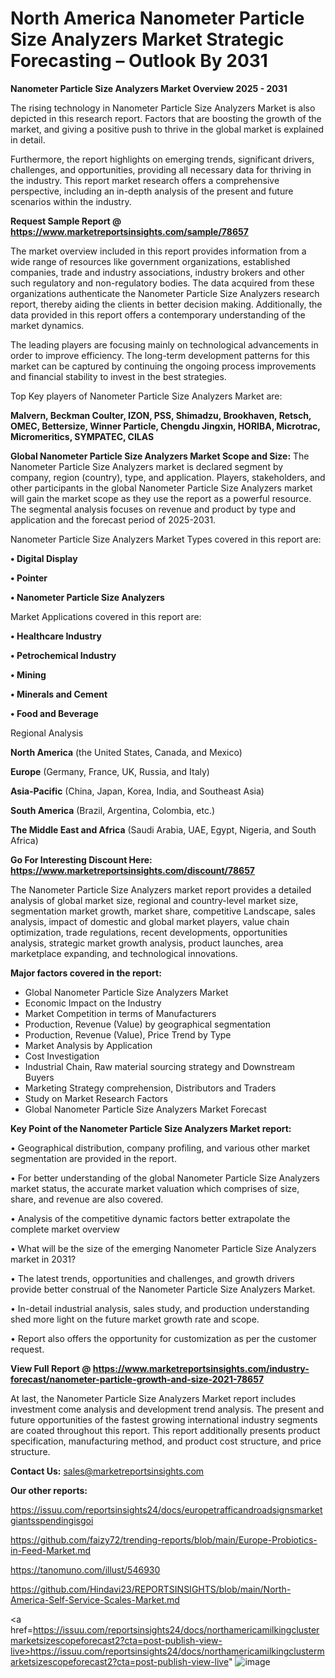 # North America Nanometer Particle Size Analyzers Market Strategic Forecasting – Outlook By 2031

<Strong> Nanometer Particle Size Analyzers Market Overview 2025 - 2031</strong>

The rising technology in Nanometer Particle Size Analyzers Market is also depicted in this research report. Factors that are boosting the growth of the market, and giving a positive push to thrive in the global market is explained in detail.

Furthermore, the report highlights on emerging trends, significant drivers, challenges, and opportunities, providing all necessary data for thriving in the industry. This report market research offers a comprehensive perspective, including an in-depth analysis of the present and future scenarios within the industry.

<strong>Request Sample Report @ <a href=https://www.marketreportsinsights.com/sample/78657>https://www.marketreportsinsights.com/sample/78657</a></strong>

The market overview included in this report provides information from a wide range of resources like government organizations, established companies, trade and industry associations, industry brokers and other such regulatory and non-regulatory bodies. The data acquired from these organizations authenticate the Nanometer Particle Size Analyzers research report, thereby aiding the clients in better decision making. Additionally, the data provided in this report offers a contemporary understanding of the market dynamics.

The leading players are focusing mainly on technological advancements in order to improve efficiency. The long-term development patterns for this market can be captured by continuing the ongoing process improvements and financial stability to invest in the best strategies.

Top Key players of Nanometer Particle Size Analyzers Market are:

<strong>Malvern, Beckman Coulter, IZON, PSS, Shimadzu, Brookhaven, Retsch, OMEC, Bettersize, Winner Particle, Chengdu Jingxin, HORIBA, Microtrac, Micromeritics, SYMPATEC, CILAS</strong>

<strong><b>Global Nanometer Particle Size Analyzers Market Scope and Size:</b></strong>
The Nanometer Particle Size Analyzers market is declared segment by company, region (country), type, and application. Players, stakeholders, and other participants in the global Nanometer Particle Size Analyzers market will gain the market scope as they use the report as a powerful resource. The segmental analysis focuses on revenue and product by type and application and the forecast period of 2025-2031.

Nanometer Particle Size Analyzers Market Types covered in this report are:

<strong>• Digital Display

• Pointer

• Nanometer Particle Size Analyzers</strong>

Market Applications covered in this report are:

<strong>• Healthcare Industry

• Petrochemical Industry

• Mining

• Minerals and Cement

• Food and Beverage</strong> 

Regional Analysis

<strong>North America</strong> (the United States, Canada, and Mexico)

<strong>Europe</strong> (Germany, France, UK, Russia, and Italy)

<strong>Asia-Pacific</strong> (China, Japan, Korea, India, and Southeast Asia)

<strong>South America</strong> (Brazil, Argentina, Colombia, etc.)

<strong>The Middle East and Africa</strong> (Saudi Arabia, UAE, Egypt, Nigeria, and South Africa)

<strong>Go For Interesting Discount Here: <a href=https://www.marketreportsinsights.com/discount/78657>https://www.marketreportsinsights.com/discount/78657</a></strong>

The Nanometer Particle Size Analyzers market report provides a detailed analysis of global market size, regional and country-level market size, segmentation market growth, market share, competitive Landscape, sales analysis, impact of domestic and global market players, value chain optimization, trade regulations, recent developments, opportunities analysis, strategic market growth analysis, product launches, area marketplace expanding, and technological innovations.

<strong><b>Major factors covered in the report:</b></strong>
<ul>
  <li>Global Nanometer Particle Size Analyzers Market </li>
  <li>Economic Impact on the Industry</li>
  <li>Market Competition in terms of Manufacturers</li>
  <li>Production, Revenue (Value) by geographical segmentation</li>
  <li>Production, Revenue (Value), Price Trend by Type</li>
  <li>Market Analysis by Application</li>
  <li>Cost Investigation</li>
  <li>Industrial Chain, Raw material sourcing strategy and Downstream Buyers</li>
  <li>Marketing Strategy comprehension, Distributors and Traders</li>
  <li>Study on Market Research Factors</li>
  <li>Global Nanometer Particle Size Analyzers Market Forecast</li>
</ul>

<strong><b>Key Point of the Nanometer Particle Size Analyzers Market report:</b></strong>

• Geographical distribution, company profiling, and various other market segmentation are provided in the report.

• For better understanding of the global Nanometer Particle Size Analyzers market status, the accurate market valuation which comprises of size, share, and revenue are also covered.

• Analysis of the competitive dynamic factors better extrapolate the complete market overview

• What will be the size of the emerging Nanometer Particle Size Analyzers market in 2031?

• The latest trends, opportunities and challenges, and growth drivers provide better construal of the Nanometer Particle Size Analyzers Market.

• In-detail industrial analysis, sales study, and production understanding shed more light on the future market growth rate and scope.

• Report also offers the opportunity for customization as per the customer request.

<strong><b>View Full Report @ <a href=https://www.marketreportsinsights.com/industry-forecast/nanometer-particle-growth-and-size-2021-78657>https://www.marketreportsinsights.com/industry-forecast/nanometer-particle-growth-and-size-2021-78657</a></b></strong>


At last, the Nanometer Particle Size Analyzers Market report includes investment come analysis and development trend analysis. The present and future opportunities of the fastest growing international industry segments are coated throughout this report. This report additionally presents product specification, manufacturing method, and product cost structure, and price structure.

<strong>Contact Us:</strong>
sales@marketreportsinsights.com

<strong>Our other reports:</strong>

<a href=https://issuu.com/reportsinsights24/docs/europetrafficandroadsignsmarketgiantsspendingisgoi>https://issuu.com/reportsinsights24/docs/europetrafficandroadsignsmarketgiantsspendingisgoi</a>

<a href=https://github.com/faizy72/trending-reports/blob/main/Europe-Probiotics-in-Feed-Market.md>https://github.com/faizy72/trending-reports/blob/main/Europe-Probiotics-in-Feed-Market.md</a>

<a href=https://tanomuno.com/illust/546930>https://tanomuno.com/illust/546930</a>

<a href=https://github.com/Hindavi23/REPORTSINSIGHTS/blob/main/North-America-Self-Service-Scales-Market.md>https://github.com/Hindavi23/REPORTSINSIGHTS/blob/main/North-America-Self-Service-Scales-Market.md</a>

<a href=https://issuu.com/reportsinsights24/docs/northamericamilkingclustermarketsizescopeforecast2?cta=post-publish-view-live>https://issuu.com/reportsinsights24/docs/northamericamilkingclustermarketsizescopeforecast2?cta=post-publish-view-live</a>"
![image](https://github.com/user-attachments/assets/65ab2689-91f4-40f5-ba53-d5ccfb1c1096)
